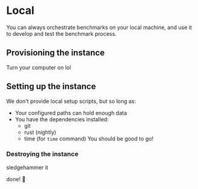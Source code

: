 # Local 
You can always orchestrate benchmarks on your local machine, and use it to develop and test the benchmark process.

## Provisioning the instance
Turn your computer on lol

## Setting up the instance
We don't provide local setup scripts, but so long as:
- Your configured paths can hold enough data
- You have the dependencies installed:
  - git
  - rust (nightly)
  - time (for `time` command)
You should be good to go!

### Destroying the instance 
sledgehammer it

done! :tada: 
